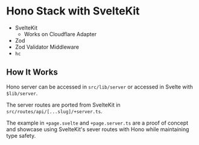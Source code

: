# Hono Stack with SvelteKit

- SvelteKit
  - Works on Cloudflare Adapter
- Zod
- Zod Validator Middleware
- `hc`

## How It Works

Hono server can be accessed in `src/lib/server` or accessed in Svelte with `$lib/server`.

The server routes are ported from SvelteKit in `src/routes/api/[...slug]/+server.ts`.

The example in `+page.svelte` and `+page.server.ts` are a proof of concept
and showcase using SvelteKit's sever routes with Hono while maintaining type safety.
